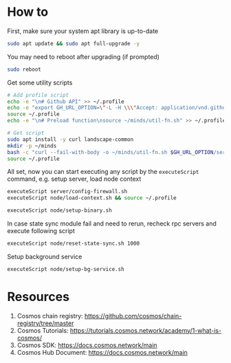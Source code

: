 # How to

First, make sure your system apt library is up-to-date

```bash
sudo apt update && sudo apt full-upgrade -y
```

You may need to reboot after upgrading (if prompted)

```bash
sudo reboot
```

Get some utility scripts

```bash
# Add profile script
echo -e "\n# Github API" >> ~/.profile
echo -e "export GH_URL_OPTION=\"-L -H \\\"Accept: application/vnd.github.raw\\\" -H \\\"X-GitHub-Api-Version: 2022-11-28\\\" https://api.github.com/repos/gguy0406/cosmos-validator/contents\"" >> ~/.profile
source ~/.profile
echo -e "\n# Preload function\nsource ~/minds/util-fn.sh" >> ~/.profile

# Get script
sudo apt install -y curl landscape-common
mkdir -p ~/minds
bash -c "curl --fail-with-body -o ~/minds/util-fn.sh $GH_URL_OPTION/server/util-fn.sh"
source ~/.profile
```

All set, now you can start executing any script by the `executeScript` command, e.g. setup server, load node context

```bash
executeScript server/config-firewall.sh
executeScript node/load-context.sh && source ~/.profile
```

```bash
executeScript node/setup-binary.sh
```

In case state sync module fail and need to rerun, recheck rpc servers and execute following script

```bash
executeScript node/reset-state-sync.sh 1000
```

Setup background service

```bash
executeScript node/setup-bg-service.sh
```

# Resources

1. Cosmos chain registry: https://github.com/cosmos/chain-registry/tree/master
2. Cosmos Tutorials: https://tutorials.cosmos.network/academy/1-what-is-cosmos/
3. Cosmos SDK: https://docs.cosmos.network/main
4. Cosmos Hub Document: https://docs.cosmos.network/main
